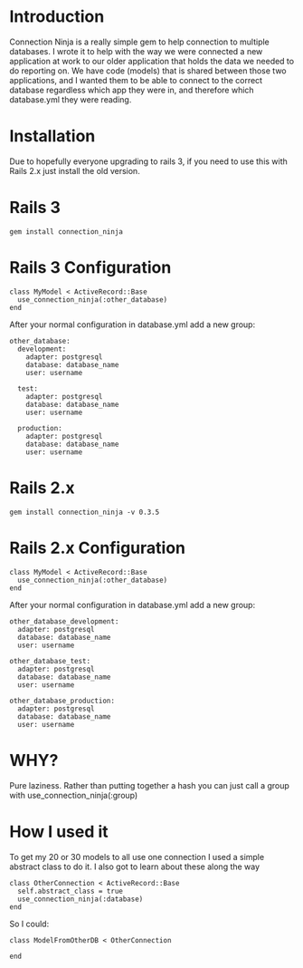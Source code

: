 Introduction
============

Connection Ninja is a really simple gem to help connection to multiple databases. I wrote it to help with the way we were connected a new application at work to our older application that holds the data we needed to do reporting on. We have code (models) that is shared between those two applications, and I wanted them to be able to connect to the correct database regardless which app they were in, and therefore which database.yml they were reading.

Installation
============

Due to hopefully everyone upgrading to rails 3, if you need to use this with Rails 2.x just install the old version.

Rails 3
=======

    gem install connection_ninja
    
Rails 3 Configuration
=====================

    class MyModel < ActiveRecord::Base
      use_connection_ninja(:other_database)
    end

After your normal configuration in database.yml add a new group:

    other_database:
      development:
        adapter: postgresql
        database: database_name
        user: username

      test:
        adapter: postgresql
        database: database_name
        user: username

      production:
        adapter: postgresql
        database: database_name
        user: username

Rails 2.x
=========

    gem install connection_ninja -v 0.3.5

Rails 2.x Configuration
=====================

    class MyModel < ActiveRecord::Base
      use_connection_ninja(:other_database)
    end

After your normal configuration in database.yml add a new group:

    other_database_development:
      adapter: postgresql
      database: database_name
      user: username

    other_database_test:
      adapter: postgresql
      database: database_name
      user: username

    other_database_production:
      adapter: postgresql
      database: database_name
      user: username

WHY?
===

Pure laziness. Rather than putting together a hash you can just call a group with use_connection_ninja(:group)

How I used it
=============

To get my 20 or 30 models to all use one connection I used a simple abstract class to do it. I also got to learn about these along the way

    class OtherConnection < ActiveRecord::Base
      self.abstract_class = true
      use_connection_ninja(:database)
    end

So I could:

    class ModelFromOtherDB < OtherConnection

    end
